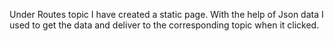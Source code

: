Under Routes topic I have created a static page.
With the help of Json data I used to get the data and deliver to the corresponding topic when it clicked.
